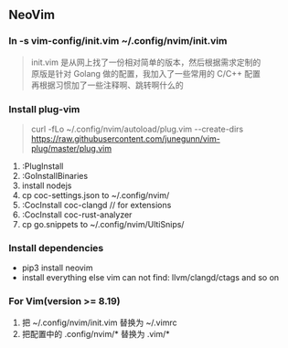 ## NeoVim
### ln -s vim-config/init.vim ~/.config/nvim/init.vim
> init.vim 是从网上找了一份相对简单的版本，然后根据需求定制的  
> 原版是针对 Golang 做的配置，我加入了一些常用的 C/C++ 配置  
> 再根据习惯加了一些注释啊、跳转啊什么的  

### Install plug-vim
> curl -fLo ~/.config/nvim/autoload/plug.vim --create-dirs https://raw.githubusercontent.com/junegunn/vim-plug/master/plug.vim

1. :PlugInstall
2. :GoInstallBinaries
3. install nodejs
4. cp coc-settings.json to ~/.config/nvim/
5. :CocInstall coc-clangd // for extensions
6. :CocInstall coc-rust-analyzer
7. cp go.snippets to ~/.config/nvim/UltiSnips/  

### Install dependencies
- pip3 install neovim
- install everything else vim can not find: llvm/clangd/ctags and so on

### For Vim(version >= 8.19)
1. 把 ~/.config/nvim/init.vim 替换为 ~/.vimrc  
2. 把配置中的 .config/nvim/* 替换为 .vim/*
